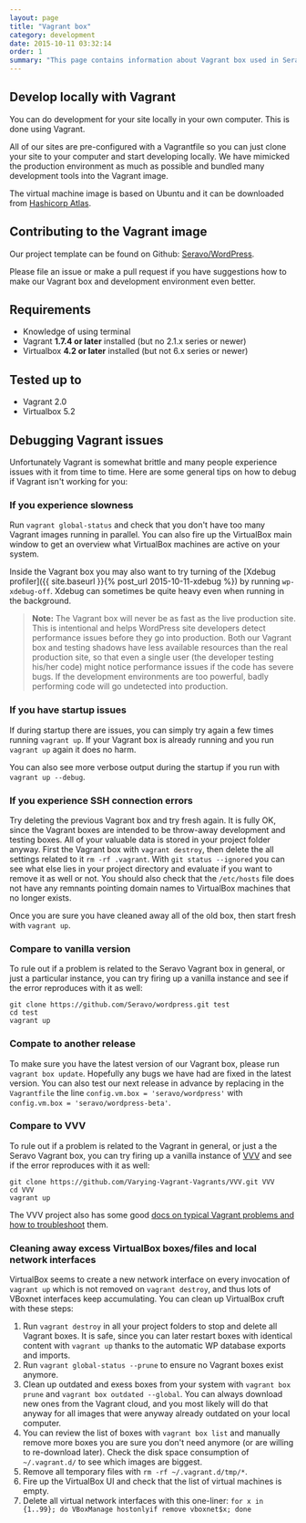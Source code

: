 ```yaml
---
layout: page
title: "Vagrant box"
category: development
date: 2015-10-11 03:32:14
order: 1
summary: "This page contains information about Vagrant box used in Seravo local development."
---
```


## Develop locally with Vagrant

You can do development for your site locally in your own computer. This is done using Vagrant.

All of our sites are pre-configured with a Vagrantfile so you can just clone your site to your computer and start developing locally. We have mimicked the production environment as much as possible and bundled many development tools into the Vagrant image.

The virtual machine image is based on Ubuntu and it can be downloaded from [Hashicorp Atlas](https://vagrantcloud.com/seravo/boxes/wordpress).

## Contributing to the Vagrant image

Our project template can be found on Github: [Seravo/WordPress](https://github.com/Seravo/WordPress).

Please file an issue or make a pull request if you have suggestions how to make our Vagrant box and development environment even better.

## Requirements

* Knowledge of using terminal
* Vagrant **1.7.4 or later** installed (but no 2.1.x series or newer)
* Virtualbox **4.2 or later** installed (but not 6.x series or newer)

## Tested up to

* Vagrant 2.0
* Virtualbox 5.2

## Debugging Vagrant issues

Unfortunately Vagrant is somewhat brittle and many people experience issues with it from time to time. Here are some general tips on how to debug if Vagrant isn't working for you:

### If you experience slowness

Run `vagrant global-status` and check that you don't have too many Vagrant images running in parallel. You can also fire up the VirtualBox main window to get an overview what VirtualBox machines are active on your system.

Inside the Vagrant box you may also want to try turning of the [Xdebug profiler]({{ site.baseurl }}{% post_url 2015-10-11-xdebug %}) by running `wp-xdebug-off`. Xdebug can sometimes be quite heavy even when running in the background.

> **Note:** The Vagrant box will never be as fast as the live production site. This is intentional and helps WordPress site developers detect performance issues before they go into production. Both our Vagrant box and testing shadows have less available resources than the real production site, so that even a single user (the developer testing his/her code) might notice performance issues if the code has severe bugs. If the development environments are too powerful, badly performing code will go undetected into production.

### If you have startup issues

If during startup there are issues, you can simply try again a few times running `vagrant up`. If your Vagrant box is already running and you run `vagrant up` again it does no harm.

You can also see more verbose output during the startup if you run with `vagrant up --debug`.

### If you experience SSH connection errors

Try deleting the previous Vagrant box and try fresh again. It is fully OK, since the Vagrant boxes are intended to be throw-away development and testing boxes. All of your valuable data is stored in your project folder anyway. First the Vagrant box with `vagrant destroy`, then delete the all settings related to it `rm -rf .vagrant`. With `git status --ignored` you can see what else lies in your project directory and evaluate if you want to remove it as well or not. You should also check that the `/etc/hosts` file does not have any remnants pointing domain names to VirtualBox machines that no longer exists.

Once you are sure you have cleaned away all of the old box, then start fresh with `vagrant up`.

### Compare to vanilla version

To rule out if a problem is related to the Seravo Vagrant box in general, or just a particular instance, you can try firing up a vanilla instance and see if the error reproduces with it as well:

```
git clone https://github.com/Seravo/wordpress.git test
cd test
vagrant up
```

### Compate to another release

To make sure you have the latest version of our Vagrant box, please run `vagrant box update`. Hopefully any bugs we have had are fixed in the latest version. You can also test our next release in advance by replacing in the `Vagrantfile` the line `config.vm.box = 'seravo/wordpress'` with `config.vm.box = 'seravo/wordpress-beta'`.

### Compare to VVV

To rule out if a problem is related to the Vagrant in general, or just a the Seravo Vagrant box, you can try firing up a vanilla instance of [VVV](https://varyingvagrantvagrants.org/) and see if the error reproduces with it as well:
```
git clone https://github.com/Varying-Vagrant-Vagrants/VVV.git VVV
cd VVV
vagrant up
```

The VVV project also has some good [docs on typical Vagrant problems and how to troubleshoot](https://varyingvagrantvagrants.org/docs/en-US/troubleshooting/) them.

### Cleaning away excess VirtualBox boxes/files and local network interfaces

VirtualBox seems to create a new network interface on every invocation of `vagrant up` which is not removed on `vagrant destroy`, and thus lots of VBoxnet interfaces keep accumulating. You can clean up VirtualBox cruft with these steps:

1. Run `vagrant destroy` in all your project folders to stop and delete all Vagrant boxes. It is safe, since you can later restart boxes with identical content with `vagrant up` thanks to the automatic WP database exports and imports.
2. Run `vagrant global-status --prune` to ensure no Vagrant boxes exist anymore.
3. Clean up outdated and exess boxes from your system with `vagrant box prune` and `vagrant box outdated --global`. You can always download new ones from the Vagrant cloud, and you most likely will do that anyway for all images that were anyway already outdated on your local computer.
4. You can review the list of boxes with `vagrant box list` and manually remove more boxes you are sure you don't need anymore (or are willing to re-download later). Check the disk space consumption of `~/.vagrant.d/` to see which images are biggest.
5. Remove all temporary files with `rm -rf ~/.vagrant.d/tmp/*`.
3. Fire up the VirtualBox UI and check that the list of virtual machines is empty.
4. Delete all virtual network interfaces with this one-liner: `for x in {1..99}; do VBoxManage hostonlyif remove vboxnet$x; done`
